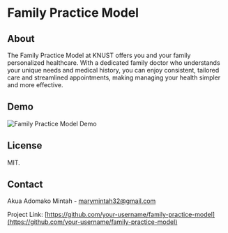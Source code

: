 # Family Practice Model

## About

The Family Practice Model at KNUST offers you and your family personalized healthcare. With a dedicated family doctor who understands your unique needs and medical history, you can enjoy consistent, tailored care and streamlined appointments, making managing your health simpler and more effective.

## Demo

![Family Practice Model Demo](../Hospital/assets/images/FPM%20cover.jpg) 

## License

MIT.

## Contact

Akua Adomako Mintah - [marymintah32@gmail.com](mailto:marymintah32@gmail.com)

Project Link: [https://github.com/your-username/family-practice-model](https://github.com/your-username/family-practice-model)

